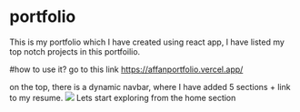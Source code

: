 # portfolio
This is my portfolio which I have created using react app, I have listed my top notch projects in this portfoilio.

#how to use it?
go to this link https://affanportfolio.vercel.app/

on the top, there is a dynamic navbar, where I have added 5 sections + link to my resume. <img src = "![cv](https://user-images.githubusercontent.com/96197969/185970483-ca68d48d-63d2-47e4-9e3e-13431885a623.jpg)"/>
Lets start exploring from the home section

